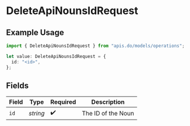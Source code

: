 # DeleteApiNounsIdRequest

## Example Usage

```typescript
import { DeleteApiNounsIdRequest } from "apis.do/models/operations";

let value: DeleteApiNounsIdRequest = {
  id: "<id>",
};
```

## Fields

| Field              | Type               | Required           | Description        |
| ------------------ | ------------------ | ------------------ | ------------------ |
| `id`               | *string*           | :heavy_check_mark: | The ID of the Noun |
